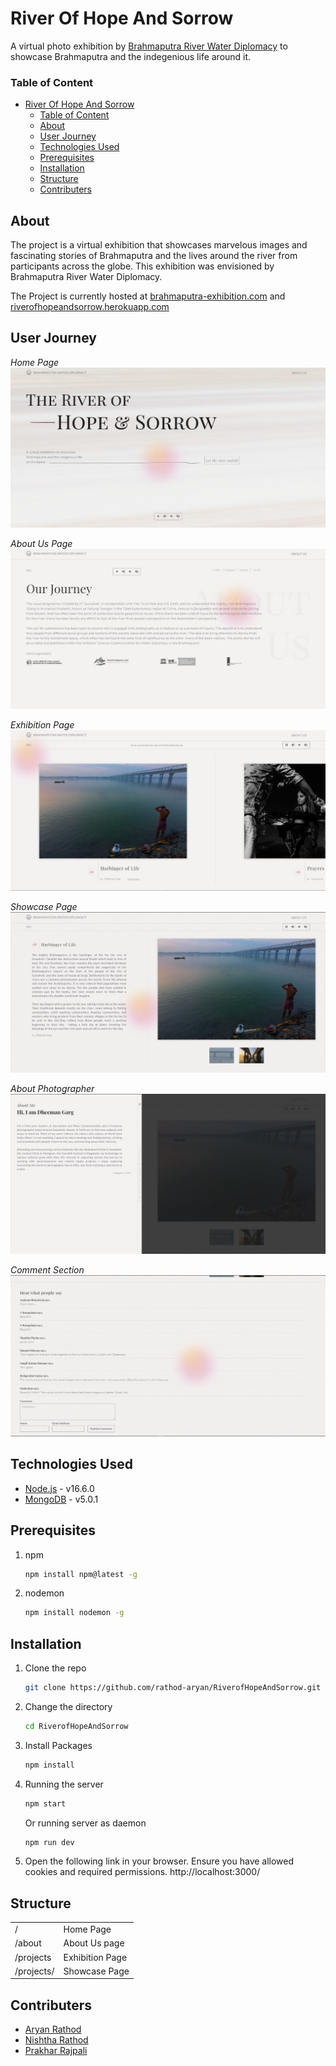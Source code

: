 # River Of Hope And Sorrow

A virtual photo exhibition by [Brahmaputra River Water Diplomacy](http://www.brbwaterdiplomacy.com/) to showcase Brahmaputra and the indegenious life around it.

### Table of Content

- [River Of Hope And Sorrow](#river-of-hope-and-sorrow)
    - [Table of Content](#table-of-content)
  - [About](#about)
  - [User Journey](#user-journey)
  - [Technologies Used](#technologies-used)
  - [Prerequisites](#prerequisites)
  - [Installation](#installation)
  - [Structure](#structure)
  - [Contributers](#contributers)

## About 
The project is a virtual exhibition that showcases marvelous images and fascinating stories of Brahmaputra and the lives around the river from participants across the globe. This exhibition was envisioned by Brahmaputra River Water Diplomacy.

The Project is currently hosted at [brahmaputra-exhibition.com](http://brahmaputra-exhibition.com/) and [riverofhopeandsorrow.herokuapp.com](https://riverofhopeandsorrow.herokuapp.com/)

## User Journey
*Home Page*
![](ReadmeAssets/HomePage.jpeg)

*About Us Page*
![](ReadmeAssets/AboutUs.jpeg)

*Exhibition Page*
![](ReadmeAssets/Exhibition.jpeg)

*Showcase Page*
![](ReadmeAssets/ShowCase.jpeg)

*About Photographer*
![](ReadmeAssets/AboutAuthor.jpeg)

*Comment Section*
![](ReadmeAssets/CommentSection.jpeg)


## Technologies Used
- [Node.js](https://nodejs.org/en/) - v16.6.0
- [MongoDB](https://www.mongodb.com/) - v5.0.1
  
## Prerequisites
1. npm
   ```sh
   npm install npm@latest -g
   ```
2. nodemon
   ```sh
   npm install nodemon -g
   ```

## Installation
1. Clone the repo
   ```sh
   git clone https://github.com/rathod-aryan/RiverofHopeAndSorrow.git
   ```
2. Change the directory
   ```sh
   cd RiverofHopeAndSorrow
   ```
3. Install Packages
   ```sh
   npm install
   ```
4. Running the server
   ```sh
   npm start
   ```
   Or running server as daemon
   ```sh
   npm run dev
   ```

5. Open the following link in your browser. Ensure you have allowed cookies and required permissions.
    http://localhost:3000/

## Structure
|                  |                 |
| ---------------- | --------------- |
| /                | Home Page       |
| /about           | About Us page   |
| /projects        | Exhibition Page |
| /projects/<Name> | Showcase Page   |

## Contributers
- [Aryan Rathod](https://www.behance.net/chardeux)
- [Nishtha Rathod](https://github.com/Nishtha131201)
- [Prakhar Rajpali](https://github.com/ThePrakharRajpali)
